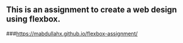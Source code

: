## This is an assignment to create a web design using flexbox.

###https://mabdullahx.github.io/flexbox-assignment/
